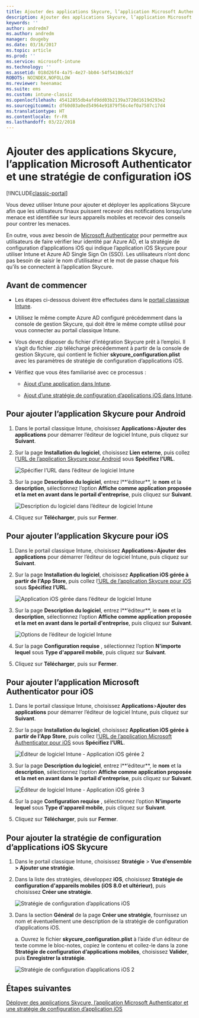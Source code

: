 ```yaml
---
title: Ajouter des applications Skycure, l’application Microsoft Authenticator et une stratégie de configuration iOS
description: Ajouter des applications Skycure, l’application Microsoft Authenticator et une stratégie de configuration iOS dans le portail classique Intune.
keywords: ''
author: andredm7
ms.author: andredm
manager: dougeby
ms.date: 03/16/2017
ms.topic: article
ms.prod: ''
ms.service: microsoft-intune
ms.technology: ''
ms.assetid: 018d26f4-4a75-4e27-bb04-54f54106cb2f
ROBOTS: NOINDEX,NOFOLLOW
ms.reviewer: heenamac
ms.suite: ems
ms.custom: intune-classic
ms.openlocfilehash: 45412855db4afd9dd03b2139a3720d1619d293e2
ms.sourcegitcommit: df60d03a0ed54964e91879f56c4ef0a7507c17d4
ms.translationtype: HT
ms.contentlocale: fr-FR
ms.lasthandoff: 03/22/2018
---
```

# <a name="add-skycure-apps-microsoft-authenticator-app-and-ios-configuration-policy"></a>Ajouter des applications Skycure, l’application Microsoft Authenticator et une stratégie de configuration iOS

[!INCLUDE[classic-portal](../includes/classic-portal.md)]

Vous devez utiliser Intune pour ajouter et déployer les applications Skycure afin que les utilisateurs finaux puissent recevoir des notifications lorsqu’une menace est identifiée sur leurs appareils mobiles et recevoir des conseils pour contrer les menaces.

En outre, vous avez besoin de [Microsoft Authenticator](https://docs.microsoft.com/azure/multi-factor-authentication/end-user/microsoft-authenticator-app-how-to) pour permettre aux utilisateurs de faire vérifier leur identité par Azure AD, et la stratégie de configuration d’applications iOS qui indique l’application iOS Skycure pour utiliser Intune et Azure AD Single Sign On (SSO). Les utilisateurs n’ont donc pas besoin de saisir le nom d’utilisateur et le mot de passe chaque fois qu’ils se connectent à l’application Skycure.

## <a name="before-you-begin"></a>Avant de commencer

-   Les étapes ci-dessous doivent être effectuées dans le [portail classique Intune](https://manage.microsoft.com/).

-   Utilisez le même compte Azure AD configuré précédemment dans la console de gestion Skycure, qui doit être le même compte utilisé pour vous connecter au portail classique Intune.

-   Vous devez disposer du fichier d’intégration Skycure prêt à l’emploi. Il s’agit du fichier .zip téléchargé précédemment à partir de la console de gestion Skycure, qui contient le fichier **skycure\_configuration.plist** avec les paramètres de stratégie de configuration d’applications iOS.

-   Vérifiez que vous êtes familiarisé avec ce processus :

    -   [Ajout d’une application dans Intune](/intune-classic/deploy-use/add-apps).

    -   [Ajout d’une stratégie de configuration d’applications iOS dans Intune](/intune-classic/deploy-use/configure-ios-apps-with-mobile-app-configuration-policies-in-microsoft-intune).

## <a name="to-add-the-skycure-app-for-android"></a>Pour ajouter l’application Skycure pour Android

1.  Dans le portail classique Intune, choisissez **Applications**&gt;**Ajouter des applications** pour démarrer l’éditeur de logiciel Intune, puis cliquez sur **Suivant**.

2.  Sur la page **Installation du logiciel**, choisissez **Lien externe**, puis collez l[’URL de l’application Skycure pour Android](https://play.google.com/store/apps/details?id=com.skycure.skycure) sous **Spécifiez l’URL**.

    ![Spécifier l’URL dans l’éditeur de logiciel Intune](../media/mtp/skycure-add-apps-1.png)

3.  Sur la page **Description du logiciel**, entrez l**’éditeur**, le **nom** et la **description**, sélectionnez l’option **Affiche comme application proposée et la met en avant dans le portail d'entreprise**, puis cliquez sur **Suivant**.

    ![Description du logiciel dans l’éditeur de logiciel Intune](../media/mtp/skycure-add-apps-2.png)

4.  Cliquez sur **Télécharger**, puis sur **Fermer**.

## <a name="to-add-the-skycure-app-for-ios"></a>Pour ajouter l’application Skycure pour iOS

1.  Dans le portail classique Intune, choisissez **Applications**&gt;**Ajouter des applications** pour démarrer l’éditeur de logiciel Intune, puis cliquez sur **Suivant**.

2.  Sur la page **Installation du logiciel**, choisissez **Application iOS gérée à partir de l'App Store**, puis collez l[’URL de l’application Skycure pour iOS](https://itunes.apple.com/us/app/skycure/id695620821?mt=8) sous **Spécifiez l’URL**.

    ![Application iOS gérée dans l’éditeur de logiciel Intune](../media/mtp/skycure-add-apps-3.png)

3.  Sur la page **Description du logiciel**, entrez l**’éditeur**, le **nom** et la **description**, sélectionnez l’option **Affiche comme application proposée et la met en avant dans le portail d'entreprise**, puis cliquez sur **Suivant**.

    ![Options de l’éditeur de logiciel Intune](../media/mtp/skycure-add-apps-4.png)

4.  Sur la page **Configuration requise** , sélectionnez l’option **N'importe lequel** sous **Type d'appareil mobile**, puis cliquez sur **Suivant**.

5.  Cliquez sur **Télécharger**, puis sur **Fermer**.

## <a name="to-add-the-microsoft-authenticator-app-for-ios"></a>Pour ajouter l’application Microsoft Authenticator pour iOS

1.  Dans le portail classique Intune, choisissez **Applications**&gt;**Ajouter des applications** pour démarrer l’éditeur de logiciel Intune, puis cliquez sur **Suivant**.

2.  Sur la page **Installation du logiciel**, choisissez **Application iOS gérée à partir de l'App Store**, puis collez l[’URL de l’application Microsoft Authenticator pour iOS](https://itunes.apple.com/us/app/microsoft-authenticator/id983156458?mt=8) sous **Spécifiez l’URL**.

    ![Éditeur de logiciel Intune - Application iOS gérée 2](../media/mtp/skycure-add-apps-5.png)

3.  Sur la page **Description du logiciel**, entrez l**’éditeur**, le **nom** et la **description**, sélectionnez l’option **Affiche comme application proposée et la met en avant dans le portail d'entreprise**, puis cliquez sur **Suivant**.

    ![Éditeur de logiciel Intune - Application iOS gérée 3](../media/mtp/skycure-add-apps-6.png)

4.  Sur la page **Configuration requise** , sélectionnez l’option **N'importe lequel** sous **Type d'appareil mobile**, puis cliquez sur **Suivant**.

5.  Cliquez sur **Télécharger**, puis sur **Fermer**.

## <a name="to-add-the-skycure-ios-app-configuration-policy"></a>Pour ajouter la stratégie de configuration d’applications iOS Skycure

1.  Dans le portail classique Intune, choisissez **Stratégie** &gt; **Vue d’ensemble &gt; Ajouter une stratégie**.

2.  Dans la liste des stratégies, développez **iOS**, choisissez **Stratégie de configuration d'appareils mobiles (iOS 8.0 et ultérieur)**, puis choisissez **Créer une stratégie**.

    ![Stratégie de configuration d’applications iOS](../media/mtp/skycure-add-apps-7.png)

3.  Dans la section **Général** de la page **Créer une stratégie**, fournissez un nom et éventuellement une description de la stratégie de configuration d’applications iOS.

    a.  Ouvrez le fichier **skycure\_configuration.plist** à l’aide d’un éditeur de texte comme le bloc-notes, copiez le contenu et collez-le dans la zone **Stratégie de configuration d’applications mobiles**, choisissez **Valider**, puis **Enregistrer la stratégie**.

       ![Stratégie de configuration d’applications iOS 2](../media/mtp/skycure-add-apps-8.png)

## <a name="next-steps"></a>Étapes suivantes

[Déployer des applications Skycure, l’application Microsoft Authenticator et une stratégie de configuration d’application iOS](/intune-classic/deploy-use/deploy-skycure-apps-microsoft-authenticator-app-and-ios-app-configuration-policy)
